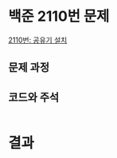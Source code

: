 # 백준 2110번 문제

[2110번: 공유기 설치](https://www.acmicpc.net/problem/2110)

## 문제 과정


## 코드와 주석
```
```

# 결과
